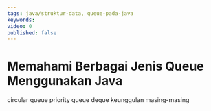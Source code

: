 ```yaml
---
tags: java/struktur-data, queue-pada-java
keywords: 
video: 0
published: false
---
```

# Memahami Berbagai Jenis Queue Menggunakan Java

circular queue
priority queue
deque
keunggulan masing-masing